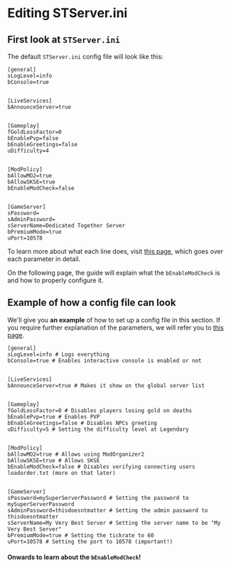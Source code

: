 # Editing STServer.ini

## First look at `STServer.ini`

The default `STServer.ini` config file will look like this:

```
[general]
sLogLevel=info
bConsole=true


[LiveServices]
bAnnounceServer=true


[Gameplay]
fGoldLossFactor=0
bEnablePvp=false
bEnableGreetings=false
uDifficulty=4


[ModPolicy]
bAllowMO2=true
bAllowSKSE=true
bEnableModCheck=false


[GameServer]
sPassword=
sAdminPassword=
sServerName=Dedicated Together Server
bPremiumMode=true
uPort=10578
```

To learn more about what each line does, visit [this page](../../server-configuration.md), which goes over each parameter in detail.

On the following page, the guide will explain what the `bEnableModCheck` is and how to properly configure it.

## Example of how a config file can look

We'll give you **an example** of how to set up a config file in this section. If you require further explanation of the parameters, we will refer you to [this page](../../server-configuration.md).

```
[general]
sLogLevel=info # Logs everything
bConsole=true # Enables interactive console is enabled or not


[LiveServices]
bAnnounceServer=true # Makes it show on the global server list


[Gameplay]
fGoldLossFactor=0 # Disables players losing gold on deaths
bEnablePvp=true # Enables PVP
bEnableGreetings=false # Disables NPCs greeting
uDifficulty=5 # Setting the difficulty level at Legendary


[ModPolicy]
bAllowMO2=true # Allows using ModOrganizer2
bAllowSKSE=true # Allows SKSE
bEnableModCheck=false # Disables verifying connecting users loadorder.txt (more on that later)


[GameServer]
sPassword=mySuperServerPassword # Setting the password to mySuperServerPassword
sAdminPassword=thisdoesntmatter # Setting the admin password to thisdoesntmatter
sServerName=My Very Best Server # Setting the server name to be "My Very Best Server"
bPremiumMode=true # Setting the tickrate to 60
uPort=10578 # Setting the port to 10578 (important!)
```

#### Onwards to learn about the `bEnableModCheck`!
